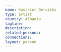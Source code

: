 ```yaml
---
name: Kastriot Dervishi
type: artist
country: Albania
tagline:
description:
related-persons:
connections:
layout: person
---
```

